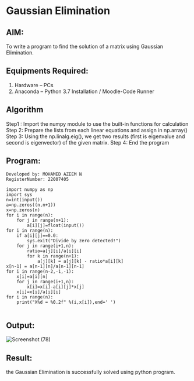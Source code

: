 # Gaussian Elimination

## AIM:
To write a program to find the solution of a matrix using Gaussian Elimination.

## Equipments Required:
1. Hardware – PCs
2. Anaconda – Python 3.7 Installation / Moodle-Code Runner

## Algorithm
Step1 :
Import the numpy module to use the built-in functions for calculation
Step 2:
Prepare the lists from each linear equations and assign in np.array()
Step 3:
Using the np.linalg.eig(), we get two results (first is eigenvalue and second is eigenvector) of the
given matrix.
Step 4:
End the program

## Program:
```
Developed by: MOHAMED AZEEM N
RegisterNumber: 22007405

import numpy as np
import sys
n=int(input())
a=np.zeros((n,n+1))
x=np.zeros(n)
for i in range(n):
    for j in range(n+1):
        a[i][j]=float(input())
for i in range(n):
    if a[i][j]==0.0:
        sys.exit("Divide by zero detected!")
    for j in range(i+1,n):
        ratio=a[j][i]/a[i][i]
        for k in range(n+1):
            a[j][k] = a[j][k] - ratio*a[i][k]
x[n-1] = a[n-1][n]/a[n-1][n-1]
for i in range(n-2,-1,-1):
    x[i]=a[i][n]
    for j in range(i+1,n):
        x[i]=x[i]-a[i][j]*x[j]
    x[i]=x[i]/a[i][i]
for i in range(n):
    print("X%d = %0.2f" %(i,x[i]),end=' ')
    
```

## Output:

![Screenshot (78)](https://user-images.githubusercontent.com/121040764/213400208-d4352552-4fe8-4dc1-a60a-6ff199b4586f.png)


## Result:
the Gaussian Elimination  is successfully solved using python program.

